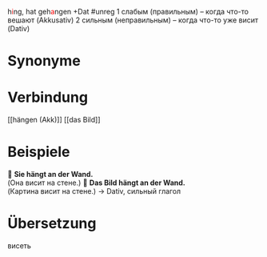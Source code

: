 h<span style="color:red">i</span>ng, hat geh<span style="color:red">a</span>ngen
+Dat
#unreg 
1️ слабым (правильным) – когда что-то вешают (Akkusativ)
2️ сильным (неправильным) – когда что-то уже висит (Dativ)
# Synonyme

# Verbindung 
[[hängen (Akk)]]
[[das Bild]]
# Beispiele
🔹 **Sie hängt an der Wand.**  
(Она висит на стене.)
🔹 **Das Bild hängt an der Wand.**  
(Картина висит на стене.) → Dativ, сильный глагол
# Übersetzung
висеть